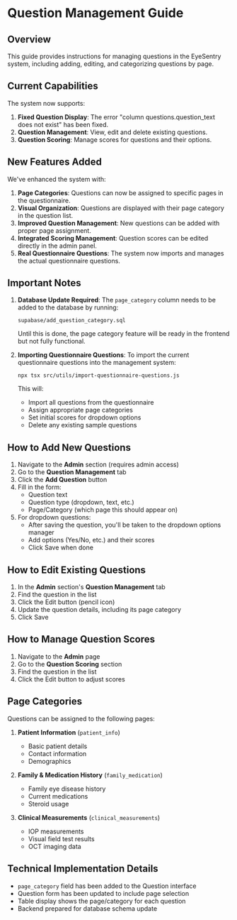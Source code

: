 # Question Management Guide

## Overview

This guide provides instructions for managing questions in the EyeSentry system, including adding, editing, and categorizing questions by page.

## Current Capabilities

The system now supports:

1. **Fixed Question Display**: The error "column questions.question_text does not exist" has been fixed.
2. **Question Management**: View, edit and delete existing questions.
3. **Question Scoring**: Manage scores for questions and their options.

## New Features Added

We've enhanced the system with:

1. **Page Categories**: Questions can now be assigned to specific pages in the questionnaire.
2. **Visual Organization**: Questions are displayed with their page category in the question list.
3. **Improved Question Management**: New questions can be added with proper page assignment.
4. **Integrated Scoring Management**: Question scores can be edited directly in the admin panel.
5. **Real Questionnaire Questions**: The system now imports and manages the actual questionnaire questions.

## Important Notes

1. **Database Update Required**: The `page_category` column needs to be added to the database by running:
   ```
   supabase/add_question_category.sql
   ```
   Until this is done, the page category feature will be ready in the frontend but not fully functional.

2. **Importing Questionnaire Questions**: To import the current questionnaire questions into the management system:
   ```
   npx tsx src/utils/import-questionnaire-questions.js
   ```
   This will:
   - Import all questions from the questionnaire
   - Assign appropriate page categories
   - Set initial scores for dropdown options
   - Delete any existing sample questions

## How to Add New Questions

1. Navigate to the **Admin** section (requires admin access)
2. Go to the **Question Management** tab
3. Click the **Add Question** button
4. Fill in the form:
   - Question text
   - Question type (dropdown, text, etc.)
   - Page/Category (which page this should appear on)
5. For dropdown questions:
   - After saving the question, you'll be taken to the dropdown options manager
   - Add options (Yes/No, etc.) and their scores
   - Click Save when done

## How to Edit Existing Questions

1. In the **Admin** section's **Question Management** tab
2. Find the question in the list
3. Click the Edit button (pencil icon)
4. Update the question details, including its page category
5. Click Save

## How to Manage Question Scores

1. Navigate to the **Admin** page
2. Go to the **Question Scoring** section
3. Find the question in the list
4. Click the Edit button to adjust scores

## Page Categories

Questions can be assigned to the following pages:

1. **Patient Information** (`patient_info`)
   - Basic patient details
   - Contact information
   - Demographics

2. **Family & Medication History** (`family_medication`)
   - Family eye disease history
   - Current medications
   - Steroid usage

3. **Clinical Measurements** (`clinical_measurements`)
   - IOP measurements
   - Visual field test results
   - OCT imaging data

## Technical Implementation Details

- `page_category` field has been added to the Question interface
- Question form has been updated to include page selection
- Table display shows the page/category for each question
- Backend prepared for database schema update
